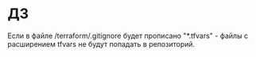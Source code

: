 # ДЗ
Если в файле /terraform/.gitignore будет прописано "*.tfvars" - файлы с расширением tfvars не будут попадать в репозиторий.
